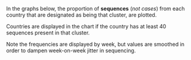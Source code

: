 In the graphs below, the proportion of **sequences** (_not cases_) from each country that are designated as being that cluster, are plotted.

Countries are displayed in the chart if the country has at least 40 sequences present in that cluster.

Note the frequencies are displayed by week, but values are smoothed in order to dampen week-on-week jitter in sequencing.
